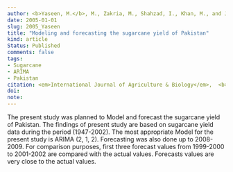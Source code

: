 ```yaml
---
author: <b>Yaseen, M.</b>, M., Zakria, M., Shahzad, I., Khan, M., and Javed, M. 
date: 2005-01-01
slug: 2005_Yaseen
title: "Modeling and forecasting the sugarcane yield of Pakistan"
kind: article
Status: Published
comments: false
tags:
- Sugarcane
- ARIMA
- Pakistan
citation: <em>International Journal of Agriculture & Biology</em>,  <b> 7</b> (2), 180-183
doi:    
note: 
---
```


The present study was planned to Model and forecast the sugarcane yield of Pakistan. The findings of present study are based on sugarcane yield data during the period (1947-2002). The most appropriate Model for the present study is ARIMA (2, 1, 2). Forecasting was also done up to 2008-2009. For comparison purposes, first three forecast values from 1999-2000 to 2001-2002 are compared with the actual values. Forecasts values are very close to the actual values. 